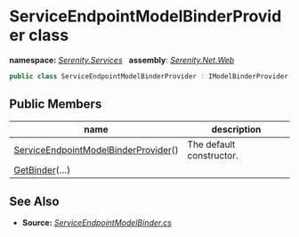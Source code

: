 # ServiceEndpointModelBinderProvider class
**namespace:** *[Serenity.Services](../README.md#serenity.services-namespace)*   **assembly**: *[Serenity.Net.Web](../README.md)*

```csharp
public class ServiceEndpointModelBinderProvider : IModelBinderProvider
```

## Public Members

| name | description |
| --- | --- |
| [ServiceEndpointModelBinderProvider](ServiceEndpointModelBinderProvider/ServiceEndpointModelBinderProvider.md)() | The default constructor. |
| [GetBinder](ServiceEndpointModelBinderProvider/GetBinder.md)(…) |  |

## See Also

* **Source:** *[ServiceEndpointModelBinder.cs](https://github.com/serenity-is/Serenity/blob/master/src/Serenity.Net.Web/Mvc/ServiceEndpointModelBinder.cs)*